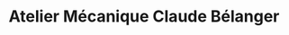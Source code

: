 ---
title: "Atelier Mécanique Claude Bélanger"
url: /saint-augustin-de-desmaures/atelier-mecanique-claude-belanger/
shop: car repair
---